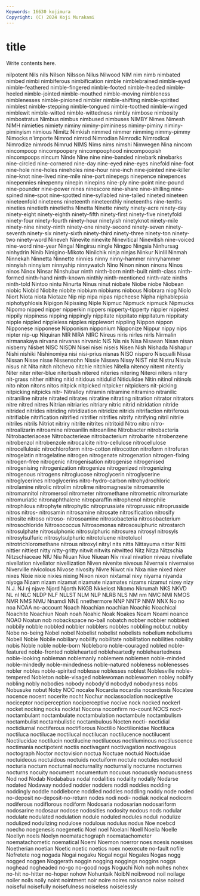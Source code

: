 ```yaml
---
Keywords: 16630 kojimura
Copyright: (C) 2024 Koji Murakami
---
```


# title

Write contents here.



 nilpotent Nils nils Nilson Nilsson Nilus
Nilwood NIM nim nimb nimbated nimbed nimbi nimbiferous nimbification nimble
nimblebrained nimble-eyed nimble-feathered nimble-fingered nimble-footed nimble-headed nimble-heeled nimble-jointed nimble-mouthed nimble-moving
nimbleness nimblenesses nimble-pinioned nimbler nimble-shifting nimble-spirited nimblest nimble-stepping nimble-tongued nimble-toothed
nimble-winged nimblewit nimble-witted nimble-wittedness nimbly nimbose nimbosity nimbostratus Nimbus nimbus
nimbused nimbuses NIMBY Nimes Nimesh NIMH nimieties nimiety niminy niminy-pimininess
niminy-piminy niminy-piminyism nimious Nimitz Nimkish nimmed nimmer nimming nimmy-pimmy Nimocks
n'importe Nimrod nimrod Nimrodian Nimrodic Nimrodical Nimrodize nimrods Nimrud NIMS
Nims nims nimshi Nimwegen Nina nincom nincompoop nincompoopery nincompoophood nincompoopish
nincompoops nincum Ninde Nine nine nine-banded ninebark ninebarks nine-circled nine-cornered
nine-day nine-eyed nine-eyes ninefold nine-foot nine-hole nine-holes nineholes nine-hour nine-inch
nine-jointed nine-killer nine-knot nine-lived nine-mile nine-part ninepegs ninepence ninepences ninepennies
ninepenny ninepin ninepins nine-ply nine-point nine-pound nine-pounder nine-power nines ninescore
nine-share nine-shilling nine-spined nine-spot nine-spotted nine-syllabled nine-tailed nineted nineteen nineteenfold
nineteens nineteenth nineteenthly nineteenths nine-tenths nineties ninetieth ninetieths Ninetta Ninette
ninety ninety-acre ninety-day ninety-eight ninety-eighth ninety-fifth ninety-first ninety-five ninetyfold ninety-four
ninety-fourth ninety-hour ninetyish ninetyknot ninety-mile ninety-nine ninety-ninth ninety-one ninety-second ninety-seven
ninety-seventh ninety-six ninety-sixth ninety-third ninety-three ninety-ton ninety-two ninety-word Nineveh Ninevite
ninevite Ninevitical Ninevitish nine-voiced nine-word nine-year Ningal Ningirsu ningle Ningpo
Ningsia Ninhursag ninhydrin Ninib Ninigino-Mikoto Ninilchik ninja ninjas Ninkur Ninlil
Ninmah Ninnekah Ninnetta Ninnette ninnies ninny ninny-hammer ninnyhammer ninnyish ninnyism
ninnyship ninnywatch Nino Ninon ninon ninons Ninos ninos Ninox Ninsar
Ninshubur ninth ninth-born ninth-built ninth-class ninth-formed ninth-hand ninth-known ninthly ninth-mentioned
ninth-rate ninths ninth-told Nintoo nintu Ninurta Ninus ninut niobate Niobe
niobe Niobean niobic Niobid Niobite niobite niobium niobiums niobous Niobrara
niog Niolo Niort Niota niota Niotaze Nip nip nipa nipas
nipcheese Nipha niphablepsia niphotyphlosis Nipigon Nipissing Niple Nipmuc Nipmuck nipmuck
Nipmucks Nipomo nipped nipper nipperkin nippers nipperty-tipperty nippier nippiest nippily
nippiness nipping nippingly nippitate nippitato nippitatum nippitaty nipple nippled nippleless
nipples nipplewort nippling Nippon nippon Nipponese nipponese Nipponism nipponium Nipponize
Nippur nippy nips nipter nip-up Niquiran NIR NIRA NIRC Nireus
niris nirles nirls Nirmalin nirmanakaya nirvana nirvanas nirvanic NIS Nis
nis Nisa Nisaean Nisan nisan nisberry Nisbet NISC NISDN Nisei
nisei niseis Nisen Nish Nishada Nishapur Nishi nishiki Nishinomiya nisi
nisi-prius nisnas NISO nispero Nisqualli Nissa Nissan Nisse nisse Nissensohn
Nissie Nisswa Nissy NIST nist Nistru Nisula nisus nit Nita
nitch nitchevo nitchie nitchies Nitella nitency nitent nitently Niter niter
niter-blue niterbush nitered niteries nitering Niteroi niters nitery nit-grass nither
nithing nitid nitidous nitidulid Nitidulidae Nitin nitinol nitinols nito niton
nitons nitos nitpick nitpicked nitpicker nitpickers nit-picking nitpicking nitpicks nitr-
Nitralloy nitramin nitramine nitramino nitranilic nitraniline nitrate nitrated nitrates nitratine
nitrating nitration nitrator nitrators nitre nitred nitres Nitrian nitriaries nitriary
nitric nitrid nitridation nitride nitrided nitrides nitriding nitridization nitridize nitrids
nitrifaction nitriferous nitrifiable nitrification nitrified nitrifier nitrifies nitrify nitrifying nitril
nitrile nitriles nitrils Nitriot nitriry nitrite nitrites nitritoid Nitro nitro
nitro- nitroalizarin nitroamine nitroanilin nitroaniline Nitrobacter nitrobacteria Nitrobacteriaceae Nitrobacterieae nitrobacterium
nitrobarite nitrobenzene nitrobenzol nitrobenzole nitrocalcite nitro-cellulose nitrocellulose nitrocellulosic nitrochloroform nitro-cotton
nitrocotton nitroform nitrofuran nitrogelatin nitrogelatine nitrogen nitrogenate nitrogenation nitrogen-fixing nitrogen-free
nitrogenic nitrogenisation nitrogenise nitrogenised nitrogenising nitrogenization nitrogenize nitrogenized nitrogenizing nitrogenous
nitrogens nitroglucose nitroglycerin nitroglycerine nitroglycerines nitroglycerins nitro-hydro-carbon nitrohydrochloric nitrolamine nitrolic
nitrolim nitrolime nitromagnesite nitromannite nitromannitol nitromersol nitrometer nitromethane nitrometric nitromuriate
nitromuriatic nitronaphthalene nitroparaffin nitrophenol nitrophile nitrophilous nitrophyte nitrophytic nitroprussiate nitroprussic
nitroprusside nitros nitros- nitrosamin nitrosamine nitrosate nitrosification nitrosify nitrosite nitroso
nitroso- nitrosoamine nitrosobacteria nitrosobacterium nitrosochloride Nitrosococcus Nitrosomonas nitrososulphuric nitrostarch nitrosulphate
nitrosulphonic nitrosulphuric nitrosurea nitrosyl nitrosyls nitrosylsulfuric nitrosylsulphuric nitrotoluene nitrotoluol nitrotrichloromethane
nitrous nitroxyl nitryl nits nitta Nittayuma nitter Nitti nittier nittiest
nitty nitty-gritty nitwit nitwits nitwitted Nitz Nitza Nitzschia Nitzschiaceae NIU
Niu Niuan Niue Niuean Niv nival nivation niveau nivellate nivellation
nivellator nivellization Niven nivenite niveous Nivernais nivernaise Niverville nivicolous Nivose
nivosity Nivre Niwot nix Nixa nixe nixed nixer nixes Nixie
nixie nixies nixing Nixon nixon nixtamal nixy niyama niyanda niyoga
Nizam nizam nizamat nizamate nizamates nizams nizamut nizey nizy N.J.
NJ nj njave Njord Njorth NKGB Nkkelost Nkomo Nkrumah NKS
NKVD NL nl NLC NLDP NLF NLLST NLM NLP NLRB
NLS NM nm NMC NMI NMOS NMR NMS NMU Nnamdi
NNE nnethermore NNP NNTP NNW NNX No no noa NOAA
no-account Noach Noachian noachian Noachic Noachical Noachite Noachiun Noah noah
Noahic Noak Noakes Noam Noami noance NOAO Noatun nob nobackspace
no-ball nobatch nobber nobbier nobbiest nobbily nobble nobbled nobbler nobblers
nobbles nobbling nobbut nobby Nobe no-being Nobel nobel Nobelist nobelist
nobelists nobelium nobeliums Nobell Nobie Nobile nobiliary nobilify nobilitate nobilitation
nobilities nobility nobis Noble noble noble-born Nobleboro noble-couraged nobled noble-featured
noble-fronted noblehearted nobleheartedly nobleheartedness noble-looking nobleman noblemanly noblemem noblemen noble-minded
noble-mindedly noble-mindedness noble-natured nobleness noblenesses nobler nobles noble-spirited noblesse noblesses
noblest Noblesville noble-tempered Nobleton noble-visaged noblewoman noblewomen nobley noblify nobling
nobly nobodies nobody nobody'd nobodyd nobodyness nobs Nobusuke nobut Noby
NOC nocake Nocardia nocardia nocardiosis Nocatee nocence nocent nocerite nocht
Nochur nociassociation nociceptive nociceptor nociperception nociperceptive nocive nock nocked nockerl
nocket nocking nocks nocktat Nocona noconfirm no-count NOCS noct- noctambulant
noctambulate noctambulation noctambule noctambulism noctambulist noctambulistic noctambulous Nocten nocti- noctidial
noctidiurnal noctiferous noctiflorous Noctilio Noctilionidae Noctiluca noctiluca noctilucae noctilucal noctilucan
noctilucence noctilucent Noctilucidae noctilucin noctilucine noctilucous noctiluminous noctiluscence noctimania noctipotent
noctis noctivagant noctivagation noctivagous noctograph Noctor noctovision noctua Noctuae noctuid
Noctuidae noctuideous noctuidous noctuids noctuiform noctule noctules noctuoid nocturia nocturn
nocturnal nocturnality nocturnally nocturne nocturnes nocturns nocuity nocument nocumentum nocuous
nocuously nocuousness Nod nod Nodab Nodababus nodal nodalities nodality nodally
Nodarse nodated Nodaway nodded nodder nodders noddi noddies nodding noddingly
noddle noddlebone noddled noddles noddling noddy node noded no-deposit no-deposit-no-return
nodes nodi nodi- nodiak nodical nodicorn nodiferous nodiflorous nodiform Nodosaria
nodosarian nodosariform nodosarine nodosaur nodose nodosities nodosity nodous nods nodular
nodulate nodulated nodulation nodule noduled nodules noduli nodulize nodulized nodulizing
nodulose nodulous nodulus nodus Noe noebcd noecho noegenesis noegenetic Noel
noel Noelani Noell Noella Noelle Noellyn noels Noelyn noematachograph noematachometer
noematachometic noematical Noemi Noemon noerror noes noesis noesises Noetherian noetian
Noetic noetic noetics noex noexecute no-fault nofile Nofretete nog nogada
Nogai nogaku Nogal nogal Nogales Nogas nogg nogged noggen Noggerath
noggin nogging noggings noggins noggs noghead nogheaded no-go no-good nogs
Noguchi Noh noh nohes nohex no-hit no-hitter no-hoper nohow Nohuntsik
NoibN noibwood noil noilage noiler noils noily noint nointment noir
noire noires noisance noise noised noiseful noisefully noisefulness noiseless noiselessly
